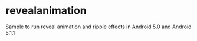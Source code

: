 # revealanimation
Sample to run reveal animation and ripple effects in Android 5.0 and Android 5.1.1
